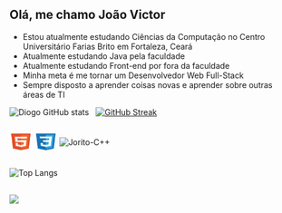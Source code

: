 ## Olá, me chamo João Victor

- Estou atualmente estudando Ciências da Computação no Centro Universitário Farias Brito em Fortaleza, Ceará
- Atualmente estudando Java pela faculdade
- Atualmente estudando Front-end por fora da faculdade
- Minha meta é me tornar um Desenvolvedor Web Full-Stack
- Sempre disposto a aprender coisas novas e aprender sobre outras áreas de TI

 ![Diogo GitHub stats](https://github-readme-stats.vercel.app/api?username=joritodev&show_icons=true&theme=tokyonight) &nbsp; [![GitHub Streak](https://streak-stats.demolab.com/?user=joritodev&theme=tokyonight)](https://git.io/streak-stats)

##

<div style="display: inline_block">
  
  <img align="center" alt="Jorito-HTML" height="30" width="40" src="https://raw.githubusercontent.com/devicons/devicon/master/icons/html5/html5-original.svg">
  <img align="center" alt="Jorito-CSS" height="30" width="40" src="https://raw.githubusercontent.com/devicons/devicon/master/icons/css3/css3-original.svg">
  <img align="center" alt="Jorito-C++" height="36" width="36" src="https://img.icons8.com/fluency/256/c-plus-plus-logo.png">
  
</div>
<br>

![Top Langs](https://github-readme-stats.vercel.app/api/top-langs/?username=joritodev&layout=compact&theme=tokyonight)

##

<div style="display: inline_block">
<a href="https://www.linkedin.com/in/joaovcmontenegro/" target="_blank" rel="external"><img src="https://img.shields.io/badge/LinkedIn-0077B5?style=for-the-badge&logo=linkedin&logoColor=white"></a>
</div>
